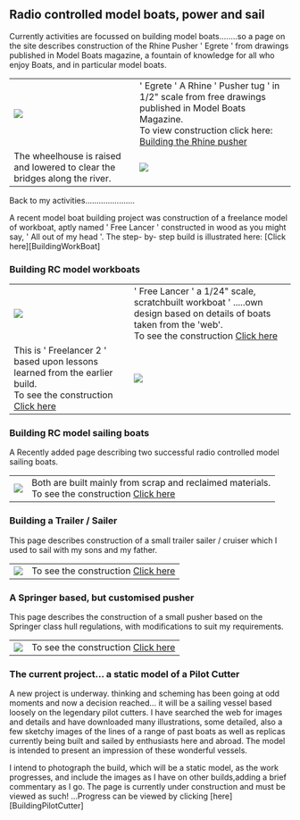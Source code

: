## Radio controlled model boats, power and sail

Currently activities are focussed on building model boats........so a page on the site describes construction of the Rhine Pusher ' Egrete ' from drawings published in Model Boats magazine, a fountain of knowledge for all who enjoy Boats, and in particular model boats.

<div align="center" class="image-table">
	<table>
		<tr>
			<td class="col2">
				<img src="/jgdr20/assets/jmm/Egrete.jpg">
			</td>
			<td class="col2">
				' Egrete ' A Rhine ' Pusher tug ' in 1/2" scale from free drawings published in Model Boats Magazine.<br>
				To view construction click here:<br>
				<a href="buildingthepusherold">Building the Rhine pusher</a>
			</td>
		</tr>
		<tr>
			<td>
				The wheelhouse is raised and lowered to clear the bridges along the river.
			</td>
			<td>
				<img src="/jgdr20/assets/jmm/deckhouse1.jpg">
			</td>
		</tr>
	</table>
</div>

Back to my activities......................

A recent model boat building project was construction of a freelance model of workboat, aptly named ' Free Lancer ' constructed in wood as you might say, ' All out of my head '.
The step- by- step build is illustrated here: [Click here][BuildingWorkBoat]

### Building RC model workboats

<div align="center" class="image-table">
	<table>
		<tr>
			<td class="col2">
				<img src="/jgdr20/assets/jmm/Nearlyfinished1.jpg">
			</td>
			<td class="col2">
				' Free Lancer ' a 1/24" scale, scratchbuilt workboat ' .....own design based on details of boats taken from the 'web'.<br>
				To see the construction <a href="buildingworkboat">Click here</a>
			</td>
		</tr>
		<tr>
			<td>
				This is ' Freelancer 2 ' based upon lessons learned from the earlier build.<br>
				To see the construction <a href="buildingfreelancer2">Click here</a>
			</td>
			<td>
				<img src="/jgdr20/assets/jmm/FREELANCER2AFLOAT1STTIME2.JPG">
			</td>
		</tr>
	</table>
</div>

### Building RC model sailing boats

A Recently added page describing two successful radio controlled model sailing boats.

<div align="center" class="image-table">
	<table>
		<tr>
			<td class="col2">
				<img src="/jgdr20/assets/jmm/littleandlarge.jpg">
			</td>
			<td class="col2">
				Both are built mainly from scrap and reclaimed materials.<br>
				To see the construction <a href="yacht">Click here</a>
			</td>
		</tr>
	</table>
</div>

### Building a Trailer / Sailer

This page describes construction of a small trailer sailer / cruiser which I used to sail with my sons and my father.

<div align="center" class="image-table">
	<table>
		<tr>
			<td class="col2">
				<img src="/jgdr20/assets/jmm/Silhouette%201.JPG">
			</td>
			<td>
				To see the construction <a href="buildingthesilhouette">Click here</a>
			</td>
		</tr>
	</table>
</div>

### A Springer based, but customised pusher

This page describes the construction of a small pusher based on the Springer class hull regulations, with modifications to suit my requirements.

<div align="center" class="image-table">
	<table>
		<tr>
			<td class="col2">
				<img src="/jgdr20/assets/jmm/smpushsternview3.jpg">
			</td>
			<td>
				To see the construction <a href="buildingsmallpusher">Click here</a>
			</td>
		</tr>
	</table>
</div>

### The current project... a static model of a Pilot Cutter

A new project is underway. thinking and scheming has been going at odd moments and now a decision reached...
it will be a sailing vessel based loosely on the legendary pilot cutters.
I have searched the web for images and details and have downloaded many illustrations, some detailed, also a few sketchy images of the lines of a range of past boats as well as replicas currently being built and sailed by enthusiasts here and abroad.
The model is intended to present an impression of these wonderful vessels.

I intend to photograph the build, which will be a static model, as the work progresses, and include the images as I have on other builds,adding a brief commentary as I go.
The page is currently under construction and must be viewed as such!
...Progress can be viewed by clicking [here][BuildingPilotCutter]